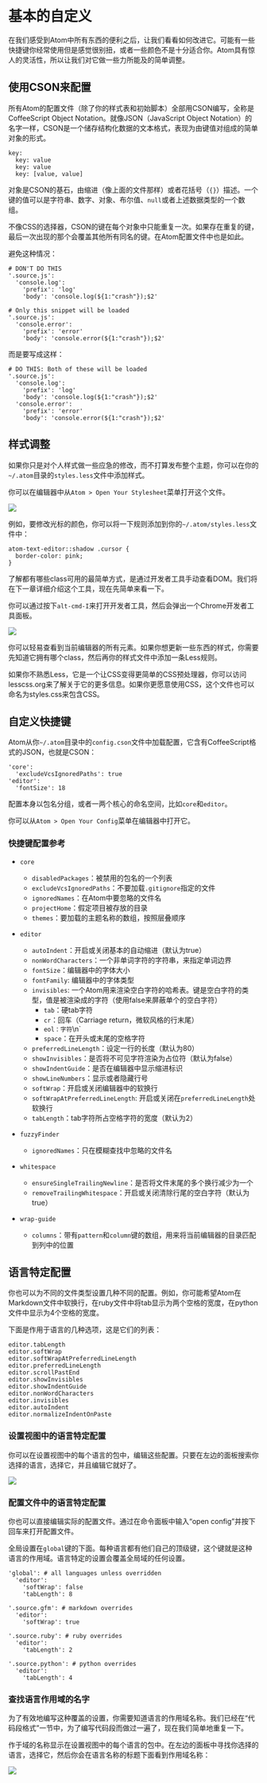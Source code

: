 <!-- 译者：Github@wizadforcel -->

# 基本的自定义 #

在我们感受到Atom中所有东西的便利之后，让我们看看如何改进它。可能有一些快捷键你经常使用但是感觉很别扭，或者一些颜色不是十分适合你。Atom具有惊人的灵活性，所以让我们对它做一些力所能及的简单调整。


## 使用CSON来配置 ##

所有Atom的配置文件（除了你的样式表和初始脚本）全部用CSON编写，全称是CoffeeScript Object Notation。就像JSON（JavaScript Object Notation）的名字一样，CSON是一个储存结构化数据的文本格式，表现为由键值对组成的简单对象的形式。

```
key:
  key: value
  key: value
  key: [value, value]
```

对象是CSON的基石，由缩进（像上面的文件那样）或者花括号（`{}`）描述。一个键的值可以是字符串、数字、对象、布尔值、`null`或者上述数据类型的一个数组。

不像CSS的选择器，CSON的键在每个对象中只能重复一次。如果存在重复的键，最后一次出现的那个会覆盖其他所有同名的键。在Atom配置文件中也是如此。

避免这种情况：

```
# DON'T DO THIS
'.source.js':
  'console.log':
    'prefix': 'log'
    'body': 'console.log(${1:"crash"});$2'

# Only this snippet will be loaded
'.source.js':
  'console.error':
    'prefix': 'error'
    'body': 'console.error(${1:"crash"});$2'
```

而是要写成这样：

```
# DO THIS: Both of these will be loaded
'.source.js':
  'console.log':
    'prefix': 'log'
    'body': 'console.log(${1:"crash"});$2'
  'console.error':
    'prefix': 'error'
    'body': 'console.error(${1:"crash"});$2'
```

## 样式调整 ##

如果你只是对个人样式做一些应急的修改，而不打算发布整个主题，你可以在你的`~/.atom`目录的`styles.less`文件中添加样式。

你可以在编辑器中从`Atom > Open Your Stylesheet`菜单打开这个文件。

![](https://atom-test.s3-us-west-2.amazonaws.com/docs/images/c1/c1bfd4fce0b92d0f19360a2cbd132d13ff9f1134/menubar.png)

例如，要修改光标的颜色，你可以将一下规则添加到你的`~/.atom/styles.less`文件中：

```
atom-text-editor::shadow .cursor {
  border-color: pink;
}
```

了解都有哪些class可用的最简单方式，是通过开发者工具手动查看DOM。我们将在下一章详细介绍这个工具，现在先简单来看一下。

你可以通过按下`alt-cmd-I`来打开开发者工具，然后会弹出一个Chrome开发者工具面板。

![](https://atom-test.s3-us-west-2.amazonaws.com/docs/images/7c/7c554e6b06042e76085641c6a09034d7b6743039/devtools.png)

你可以轻易查看到当前编辑器的所有元素。如果你想更新一些东西的样式，你需要先知道它拥有哪个class，然后再你的样式文件中添加一条Less规则。

如果你不熟悉Less，它是一个让CSS变得更简单的CSS预处理器，你可以访问lesscss.org来了解关于它的更多信息。如果你更愿意使用CSS，这个文件也可以命名为styles.css来包含CSS。

## 自定义快捷键 ##

Atom从你`~/.atom`目录中的`config.cson`文件中加载配置，它含有CoffeeScript格式的JSON，也就是CSON：

```
'core':
  'excludeVcsIgnoredPaths': true
'editor':
  'fontSize': 18
```

配置本身以包名分组，或者一两个核心的命名空间，比如`core`和`editor`。

你可以从`Atom > Open Your Config`菜单在编辑器中打开它。

### 快捷键配置参考 ###

+ `core`
  + `disabledPackages`：被禁用的包名的一个列表
  + `excludeVcsIgnoredPaths`：不要加载`.gitignore`指定的文件
  + `ignoredNames`：在Atom中要忽略的文件名
  + `projectHome`：假定项目被存放的目录
  + `themes`：要加载的主题名称的数组，按照层叠顺序

+ `editor`
  + `autoIndent`：开启或关闭基本的自动缩进（默认为true）
  + `nonWordCharacters`：一个非单词字符的字符串，来指定单词边界
  + `fontSize`：编辑器中的字体大小
  + `fontFamily`: 编辑器中的字体类型
  + `invisibles`: 一个Atom用来渲染空白字符的哈希表。键是空白字符的类型，值是被渲染成的字符（使用false来屏蔽单个的空白字符）
    + `tab`：硬tab字符
    + `cr`：回车（Carriage return，微软风格的行末尾）
    + `eol：字符`\n`
    + `space`：在开头或末尾的空格字符
  + `preferredLineLength`：设定一行的长度（默认为80）
  + `showInvisibles`：是否将不可见字符渲染为占位符（默认为false）
  + `showIndentGuide`：是否在编辑器中显示缩进标识
  + `showLineNumbers`：显示或者隐藏行号
  + `softWrap`：开启或关闭编辑器中的软换行
  + `softWrapAtPreferredLineLength`: 开启或关闭在`preferredLineLength`处软换行
  + `tabLength`：tab字符所占空格字符的宽度（默认为2）
+ `fuzzyFinder`
  + `ignoredNames`：只在模糊查找中忽略的文件名
+ `whitespace`
  + `ensureSingleTrailingNewline`：是否将文件末尾的多个换行减少为一个
  + `removeTrailingWhitespace`：开启或关闭清除行尾的空白字符（默认为true）
+ `wrap-guide`
  + `columns`：带有`pattern`和`column`键的数组，用来将当前编辑器的目录匹配到列中的位置

## 语言特定配置 ##

你也可以为不同的文件类型设置几种不同的配置。例如，你可能希望Atom在Markdown文件中软换行，在ruby文件中将tab显示为两个空格的宽度，在python文件中显示为4个空格的宽度。

下面是作用于语言的几种选项，这是它们的列表：

```
editor.tabLength
editor.softWrap
editor.softWrapAtPreferredLineLength
editor.preferredLineLength
editor.scrollPastEnd
editor.showInvisibles
editor.showIndentGuide
editor.nonWordCharacters
editor.invisibles
editor.autoIndent
editor.normalizeIndentOnPaste
```

### 设置视图中的语言特定配置 ###

你可以在设置视图中的每个语言的包中，编辑这些配置。只要在左边的面板搜索你选择的语言，选择它，并且编辑它就好了。

![](https://atom-test.s3-us-west-2.amazonaws.com/docs/images/e3/e37fa95adb35ee660466db0a53f9b1990e33b92e/python-settings.png)

### 配置文件中的语言特定配置 ###

你也可以直接编辑实际的配置文件。通过在命令面板中输入“open config”并按下回车来打开配置文件。

全局设置在`global`键的下面。每种语言都有他们自己的顶级键，这个键就是这种语言的作用域。语言特定的设置会覆盖全局域的任何设置。

```
'global': # all languages unless overridden
  'editor':
    'softWrap': false
    'tabLength': 8

'.source.gfm': # markdown overrides
  'editor':
    'softWrap': true

'.source.ruby': # ruby overrides
  'editor':
    'tabLength': 2

'.source.python': # python overrides
  'editor':
    'tabLength': 4
```

### 查找语言作用域的名字 ###

为了有效地编写这种覆盖的设置，你需要知道语言的作用域名称。我们已经在“代码段格式”一节中，为了编写代码段而做过一遍了，现在我们简单地重复一下。

作于域的名称显示在设置视图中的每个语言的包中。在左边的面板中寻找你选择的语言，选择它，然后你会在语言名称的标题下面看到作用域名称：

![](https://atom-test.s3-us-west-2.amazonaws.com/docs/images/70/70b0e1523d1f405e4dd82a44d2ddd5f7b229299b/python-grammar.png)